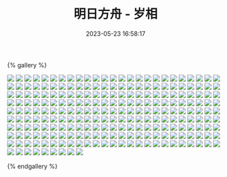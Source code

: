 ﻿---
title: 明日方舟 - 岁相
date: 2023-05-23 16:58:17
comments: false
---

{% gallery %}

![](https://fastly.jsdelivr.net/gh/1405720461/Arknights-img@main/Arknights2/1.webp)
![](https://fastly.jsdelivr.net/gh/1405720461/Arknights-img@main/Arknights2/2.webp)
![](https://fastly.jsdelivr.net/gh/1405720461/Arknights-img@main/Arknights2/3.webp)
![](https://fastly.jsdelivr.net/gh/1405720461/Arknights-img@main/Arknights2/4.webp)
![](https://fastly.jsdelivr.net/gh/1405720461/Arknights-img@main/Arknights2/5.webp)
![](https://fastly.jsdelivr.net/gh/1405720461/Arknights-img@main/Arknights2/6.webp)
![](https://fastly.jsdelivr.net/gh/1405720461/Arknights-img@main/Arknights2/7.webp)
![](https://fastly.jsdelivr.net/gh/1405720461/Arknights-img@main/Arknights2/8.webp)
![](https://fastly.jsdelivr.net/gh/1405720461/Arknights-img@main/Arknights2/9.webp)
![](https://fastly.jsdelivr.net/gh/1405720461/Arknights-img@main/Arknights2/10.webp)
![](https://fastly.jsdelivr.net/gh/1405720461/Arknights-img@main/Arknights2/11.webp)
![](https://fastly.jsdelivr.net/gh/1405720461/Arknights-img@main/Arknights2/12.webp)
![](https://fastly.jsdelivr.net/gh/1405720461/Arknights-img@main/Arknights2/13.webp)
![](https://fastly.jsdelivr.net/gh/1405720461/Arknights-img@main/Arknights2/14.webp)
![](https://fastly.jsdelivr.net/gh/1405720461/Arknights-img@main/Arknights2/15.webp)
![](https://fastly.jsdelivr.net/gh/1405720461/Arknights-img@main/Arknights2/16.webp)
![](https://fastly.jsdelivr.net/gh/1405720461/Arknights-img@main/Arknights2/17.webp)
![](https://fastly.jsdelivr.net/gh/1405720461/Arknights-img@main/Arknights2/18.webp)
![](https://fastly.jsdelivr.net/gh/1405720461/Arknights-img@main/Arknights2/19.webp)
![](https://fastly.jsdelivr.net/gh/1405720461/Arknights-img@main/Arknights2/20.webp)
![](https://fastly.jsdelivr.net/gh/1405720461/Arknights-img@main/Arknights2/21.webp)
![](https://fastly.jsdelivr.net/gh/1405720461/Arknights-img@main/Arknights2/22.webp)
![](https://fastly.jsdelivr.net/gh/1405720461/Arknights-img@main/Arknights2/23.webp)
![](https://fastly.jsdelivr.net/gh/1405720461/Arknights-img@main/Arknights2/24.webp)
![](https://fastly.jsdelivr.net/gh/1405720461/Arknights-img@main/Arknights2/25.webp)
![](https://fastly.jsdelivr.net/gh/1405720461/Arknights-img@main/Arknights2/26.webp)
![](https://fastly.jsdelivr.net/gh/1405720461/Arknights-img@main/Arknights2/27.webp)
![](https://fastly.jsdelivr.net/gh/1405720461/Arknights-img@main/Arknights2/28.webp)
![](https://fastly.jsdelivr.net/gh/1405720461/Arknights-img@main/Arknights2/29.webp)
![](https://fastly.jsdelivr.net/gh/1405720461/Arknights-img@main/Arknights2/30.webp)
![](https://fastly.jsdelivr.net/gh/1405720461/Arknights-img@main/Arknights2/31.webp)
![](https://fastly.jsdelivr.net/gh/1405720461/Arknights-img@main/Arknights2/32.webp)
![](https://fastly.jsdelivr.net/gh/1405720461/Arknights-img@main/Arknights2/33.webp)
![](https://fastly.jsdelivr.net/gh/1405720461/Arknights-img@main/Arknights2/34.webp)
![](https://fastly.jsdelivr.net/gh/1405720461/Arknights-img@main/Arknights2/35.webp)
![](https://fastly.jsdelivr.net/gh/1405720461/Arknights-img@main/Arknights2/36.webp)
![](https://fastly.jsdelivr.net/gh/1405720461/Arknights-img@main/Arknights2/37.webp)
![](https://fastly.jsdelivr.net/gh/1405720461/Arknights-img@main/Arknights2/38.webp)
![](https://fastly.jsdelivr.net/gh/1405720461/Arknights-img@main/Arknights2/39.webp)
![](https://fastly.jsdelivr.net/gh/1405720461/Arknights-img@main/Arknights2/40.webp)
![](https://fastly.jsdelivr.net/gh/1405720461/Arknights-img@main/Arknights2/41.webp)
![](https://fastly.jsdelivr.net/gh/1405720461/Arknights-img@main/Arknights2/42.webp)
![](https://fastly.jsdelivr.net/gh/1405720461/Arknights-img@main/Arknights2/43.webp)
![](https://fastly.jsdelivr.net/gh/1405720461/Arknights-img@main/Arknights2/44.webp)
![](https://fastly.jsdelivr.net/gh/1405720461/Arknights-img@main/Arknights2/45.webp)
![](https://fastly.jsdelivr.net/gh/1405720461/Arknights-img@main/Arknights2/46.webp)
![](https://fastly.jsdelivr.net/gh/1405720461/Arknights-img@main/Arknights2/47.webp)
![](https://fastly.jsdelivr.net/gh/1405720461/Arknights-img@main/Arknights2/48.webp)
![](https://fastly.jsdelivr.net/gh/1405720461/Arknights-img@main/Arknights2/49.webp)
![](https://fastly.jsdelivr.net/gh/1405720461/Arknights-img@main/Arknights2/50.webp)
![](https://fastly.jsdelivr.net/gh/1405720461/Arknights-img@main/Arknights2/51.webp)
![](https://fastly.jsdelivr.net/gh/1405720461/Arknights-img@main/Arknights2/52.webp)
![](https://fastly.jsdelivr.net/gh/1405720461/Arknights-img@main/Arknights2/53.webp)
![](https://fastly.jsdelivr.net/gh/1405720461/Arknights-img@main/Arknights2/54.webp)
![](https://fastly.jsdelivr.net/gh/1405720461/Arknights-img@main/Arknights2/55.webp)
![](https://fastly.jsdelivr.net/gh/1405720461/Arknights-img@main/Arknights2/56.webp)
![](https://fastly.jsdelivr.net/gh/1405720461/Arknights-img@main/Arknights2/57.webp)
![](https://fastly.jsdelivr.net/gh/1405720461/Arknights-img@main/Arknights2/58.webp)
![](https://fastly.jsdelivr.net/gh/1405720461/Arknights-img@main/Arknights2/59.webp)
![](https://fastly.jsdelivr.net/gh/1405720461/Arknights-img@main/Arknights2/60.webp)
![](https://fastly.jsdelivr.net/gh/1405720461/Arknights-img@main/Arknights2/61.webp)
![](https://fastly.jsdelivr.net/gh/1405720461/Arknights-img@main/Arknights2/62.webp)
![](https://fastly.jsdelivr.net/gh/1405720461/Arknights-img@main/Arknights2/63.webp)
![](https://fastly.jsdelivr.net/gh/1405720461/Arknights-img@main/Arknights2/64.webp)
![](https://fastly.jsdelivr.net/gh/1405720461/Arknights-img@main/Arknights2/65.webp)
![](https://fastly.jsdelivr.net/gh/1405720461/Arknights-img@main/Arknights2/66.webp)
![](https://fastly.jsdelivr.net/gh/1405720461/Arknights-img@main/Arknights2/67.webp)
![](https://fastly.jsdelivr.net/gh/1405720461/Arknights-img@main/Arknights2/68.webp)
![](https://fastly.jsdelivr.net/gh/1405720461/Arknights-img@main/Arknights2/69.webp)
![](https://fastly.jsdelivr.net/gh/1405720461/Arknights-img@main/Arknights2/70.webp)
![](https://fastly.jsdelivr.net/gh/1405720461/Arknights-img@main/Arknights2/71.webp)
![](https://fastly.jsdelivr.net/gh/1405720461/Arknights-img@main/Arknights2/72.webp)
![](https://fastly.jsdelivr.net/gh/1405720461/Arknights-img@main/Arknights2/73.webp)
![](https://fastly.jsdelivr.net/gh/1405720461/Arknights-img@main/Arknights2/74.webp)
![](https://fastly.jsdelivr.net/gh/1405720461/Arknights-img@main/Arknights2/75.webp)
![](https://fastly.jsdelivr.net/gh/1405720461/Arknights-img@main/Arknights2/76.webp)
![](https://fastly.jsdelivr.net/gh/1405720461/Arknights-img@main/Arknights2/77.webp)
![](https://fastly.jsdelivr.net/gh/1405720461/Arknights-img@main/Arknights2/78.webp)
![](https://fastly.jsdelivr.net/gh/1405720461/Arknights-img@main/Arknights2/79.webp)
![](https://fastly.jsdelivr.net/gh/1405720461/Arknights-img@main/Arknights2/80.webp)
![](https://fastly.jsdelivr.net/gh/1405720461/Arknights-img@main/Arknights2/81.webp)
![](https://fastly.jsdelivr.net/gh/1405720461/Arknights-img@main/Arknights2/82.webp)
![](https://fastly.jsdelivr.net/gh/1405720461/Arknights-img@main/Arknights2/83.webp)
![](https://fastly.jsdelivr.net/gh/1405720461/Arknights-img@main/Arknights2/84.webp)
![](https://fastly.jsdelivr.net/gh/1405720461/Arknights-img@main/Arknights2/85.webp)
![](https://fastly.jsdelivr.net/gh/1405720461/Arknights-img@main/Arknights2/86.webp)
![](https://fastly.jsdelivr.net/gh/1405720461/Arknights-img@main/Arknights2/87.webp)
![](https://fastly.jsdelivr.net/gh/1405720461/Arknights-img@main/Arknights2/88.webp)
![](https://fastly.jsdelivr.net/gh/1405720461/Arknights-img@main/Arknights2/89.webp)
![](https://fastly.jsdelivr.net/gh/1405720461/Arknights-img@main/Arknights2/90.webp)
![](https://fastly.jsdelivr.net/gh/1405720461/Arknights-img@main/Arknights2/91.webp)
![](https://fastly.jsdelivr.net/gh/1405720461/Arknights-img@main/Arknights2/92.webp)
![](https://fastly.jsdelivr.net/gh/1405720461/Arknights-img@main/Arknights2/93.webp)
![](https://fastly.jsdelivr.net/gh/1405720461/Arknights-img@main/Arknights2/94.webp)
![](https://fastly.jsdelivr.net/gh/1405720461/Arknights-img@main/Arknights2/95.webp)
![](https://fastly.jsdelivr.net/gh/1405720461/Arknights-img@main/Arknights2/96.webp)
![](https://fastly.jsdelivr.net/gh/1405720461/Arknights-img@main/Arknights2/97.webp)
![](https://fastly.jsdelivr.net/gh/1405720461/Arknights-img@main/Arknights2/98.webp)
![](https://fastly.jsdelivr.net/gh/1405720461/Arknights-img@main/Arknights2/99.webp)
![](https://fastly.jsdelivr.net/gh/1405720461/Arknights-img@main/Arknights2/100.webp)
![](https://fastly.jsdelivr.net/gh/1405720461/Arknights-img@main/Arknights2/101.webp)
![](https://fastly.jsdelivr.net/gh/1405720461/Arknights-img@main/Arknights2/102.webp)
![](https://fastly.jsdelivr.net/gh/1405720461/Arknights-img@main/Arknights2/103.webp)
![](https://fastly.jsdelivr.net/gh/1405720461/Arknights-img@main/Arknights2/104.webp)
![](https://fastly.jsdelivr.net/gh/1405720461/Arknights-img@main/Arknights2/105.webp)
![](https://fastly.jsdelivr.net/gh/1405720461/Arknights-img@main/Arknights2/106.webp)
![](https://fastly.jsdelivr.net/gh/1405720461/Arknights-img@main/Arknights2/107.webp)
![](https://fastly.jsdelivr.net/gh/1405720461/Arknights-img@main/Arknights2/108.webp)
![](https://fastly.jsdelivr.net/gh/1405720461/Arknights-img@main/Arknights2/109.webp)
![](https://fastly.jsdelivr.net/gh/1405720461/Arknights-img@main/Arknights2/110.webp)
![](https://fastly.jsdelivr.net/gh/1405720461/Arknights-img@main/Arknights2/111.webp)
![](https://fastly.jsdelivr.net/gh/1405720461/Arknights-img@main/Arknights2/112.webp)
![](https://fastly.jsdelivr.net/gh/1405720461/Arknights-img@main/Arknights2/113.webp)
![](https://fastly.jsdelivr.net/gh/1405720461/Arknights-img@main/Arknights2/114.webp)
![](https://fastly.jsdelivr.net/gh/1405720461/Arknights-img@main/Arknights2/115.webp)
![](https://fastly.jsdelivr.net/gh/1405720461/Arknights-img@main/Arknights2/116.webp)
![](https://fastly.jsdelivr.net/gh/1405720461/Arknights-img@main/Arknights2/117.webp)
![](https://fastly.jsdelivr.net/gh/1405720461/Arknights-img@main/Arknights2/118.webp)
![](https://fastly.jsdelivr.net/gh/1405720461/Arknights-img@main/Arknights2/119.webp)
![](https://fastly.jsdelivr.net/gh/1405720461/Arknights-img@main/Arknights2/120.webp)
![](https://fastly.jsdelivr.net/gh/1405720461/Arknights-img@main/Arknights2/121.webp)
![](https://fastly.jsdelivr.net/gh/1405720461/Arknights-img@main/Arknights2/122.webp)
![](https://fastly.jsdelivr.net/gh/1405720461/Arknights-img@main/Arknights2/123.webp)
![](https://fastly.jsdelivr.net/gh/1405720461/Arknights-img@main/Arknights2/124.webp)
![](https://fastly.jsdelivr.net/gh/1405720461/Arknights-img@main/Arknights2/125.webp)
![](https://fastly.jsdelivr.net/gh/1405720461/Arknights-img@main/Arknights2/126.webp)
![](https://fastly.jsdelivr.net/gh/1405720461/Arknights-img@main/Arknights2/127.webp)
![](https://fastly.jsdelivr.net/gh/1405720461/Arknights-img@main/Arknights2/128.webp)
![](https://fastly.jsdelivr.net/gh/1405720461/Arknights-img@main/Arknights2/129.webp)
![](https://fastly.jsdelivr.net/gh/1405720461/Arknights-img@main/Arknights2/130.webp)
![](https://fastly.jsdelivr.net/gh/1405720461/Arknights-img@main/Arknights2/131.webp)
![](https://fastly.jsdelivr.net/gh/1405720461/Arknights-img@main/Arknights2/132.webp)
![](https://fastly.jsdelivr.net/gh/1405720461/Arknights-img@main/Arknights2/133.webp)
![](https://fastly.jsdelivr.net/gh/1405720461/Arknights-img@main/Arknights2/134.webp)
![](https://fastly.jsdelivr.net/gh/1405720461/Arknights-img@main/Arknights2/135.webp)
![](https://fastly.jsdelivr.net/gh/1405720461/Arknights-img@main/Arknights2/136.webp)
![](https://fastly.jsdelivr.net/gh/1405720461/Arknights-img@main/Arknights2/137.webp)
![](https://fastly.jsdelivr.net/gh/1405720461/Arknights-img@main/Arknights2/138.webp)
![](https://fastly.jsdelivr.net/gh/1405720461/Arknights-img@main/Arknights2/139.webp)
![](https://fastly.jsdelivr.net/gh/1405720461/Arknights-img@main/Arknights2/140.webp)
![](https://fastly.jsdelivr.net/gh/1405720461/Arknights-img@main/Arknights2/141.webp)
![](https://fastly.jsdelivr.net/gh/1405720461/Arknights-img@main/Arknights2/142.webp)
![](https://fastly.jsdelivr.net/gh/1405720461/Arknights-img@main/Arknights2/143.webp)
![](https://fastly.jsdelivr.net/gh/1405720461/Arknights-img@main/Arknights2/144.webp)
![](https://fastly.jsdelivr.net/gh/1405720461/Arknights-img@main/Arknights2/145.webp)
![](https://fastly.jsdelivr.net/gh/1405720461/Arknights-img@main/Arknights2/146.webp)
![](https://fastly.jsdelivr.net/gh/1405720461/Arknights-img@main/Arknights2/147.webp)
![](https://fastly.jsdelivr.net/gh/1405720461/Arknights-img@main/Arknights2/148.webp)
![](https://fastly.jsdelivr.net/gh/1405720461/Arknights-img@main/Arknights2/149.webp)
![](https://fastly.jsdelivr.net/gh/1405720461/Arknights-img@main/Arknights2/150.webp)
![](https://fastly.jsdelivr.net/gh/1405720461/Arknights-img@main/Arknights2/151.webp)
![](https://fastly.jsdelivr.net/gh/1405720461/Arknights-img@main/Arknights2/152.webp)
![](https://fastly.jsdelivr.net/gh/1405720461/Arknights-img@main/Arknights2/153.webp)
![](https://fastly.jsdelivr.net/gh/1405720461/Arknights-img@main/Arknights2/154.webp)
![](https://fastly.jsdelivr.net/gh/1405720461/Arknights-img@main/Arknights2/155.webp)
![](https://fastly.jsdelivr.net/gh/1405720461/Arknights-img@main/Arknights2/156.webp)
![](https://fastly.jsdelivr.net/gh/1405720461/Arknights-img@main/Arknights2/157.webp)
![](https://fastly.jsdelivr.net/gh/1405720461/Arknights-img@main/Arknights2/158.webp)
![](https://fastly.jsdelivr.net/gh/1405720461/Arknights-img@main/Arknights2/159.webp)
![](https://fastly.jsdelivr.net/gh/1405720461/Arknights-img@main/Arknights2/160.webp)
![](https://fastly.jsdelivr.net/gh/1405720461/Arknights-img@main/Arknights2/161.webp)
![](https://fastly.jsdelivr.net/gh/1405720461/Arknights-img@main/Arknights2/162.webp)
![](https://fastly.jsdelivr.net/gh/1405720461/Arknights-img@main/Arknights2/163.webp)
![](https://fastly.jsdelivr.net/gh/1405720461/Arknights-img@main/Arknights2/164.webp)
![](https://fastly.jsdelivr.net/gh/1405720461/Arknights-img@main/Arknights2/165.webp)
![](https://fastly.jsdelivr.net/gh/1405720461/Arknights-img@main/Arknights2/166.webp)
![](https://fastly.jsdelivr.net/gh/1405720461/Arknights-img@main/Arknights2/167.webp)
![](https://fastly.jsdelivr.net/gh/1405720461/Arknights-img@main/Arknights2/168.webp)
![](https://fastly.jsdelivr.net/gh/1405720461/Arknights-img@main/Arknights2/169.webp)
![](https://fastly.jsdelivr.net/gh/1405720461/Arknights-img@main/Arknights2/170.webp)
![](https://fastly.jsdelivr.net/gh/1405720461/Arknights-img@main/Arknights2/171.webp)
![](https://fastly.jsdelivr.net/gh/1405720461/Arknights-img@main/Arknights2/172.webp)
![](https://fastly.jsdelivr.net/gh/1405720461/Arknights-img@main/Arknights2/173.webp)
![](https://fastly.jsdelivr.net/gh/1405720461/Arknights-img@main/Arknights2/174.webp)
![](https://fastly.jsdelivr.net/gh/1405720461/Arknights-img@main/Arknights2/175.webp)
![](https://fastly.jsdelivr.net/gh/1405720461/Arknights-img@main/Arknights2/176.webp)
![](https://fastly.jsdelivr.net/gh/1405720461/Arknights-img@main/Arknights2/177.webp)
![](https://fastly.jsdelivr.net/gh/1405720461/Arknights-img@main/Arknights2/178.webp)
![](https://fastly.jsdelivr.net/gh/1405720461/Arknights-img@main/Arknights2/179.webp)
![](https://fastly.jsdelivr.net/gh/1405720461/Arknights-img@main/Arknights2/180.webp)
![](https://fastly.jsdelivr.net/gh/1405720461/Arknights-img@main/Arknights2/181.webp)
![](https://fastly.jsdelivr.net/gh/1405720461/Arknights-img@main/Arknights2/182.webp)
![](https://fastly.jsdelivr.net/gh/1405720461/Arknights-img@main/Arknights2/183.webp)
![](https://fastly.jsdelivr.net/gh/1405720461/Arknights-img@main/Arknights2/184.webp)
![](https://fastly.jsdelivr.net/gh/1405720461/Arknights-img@main/Arknights2/185.webp)
![](https://fastly.jsdelivr.net/gh/1405720461/Arknights-img@main/Arknights2/186.webp)
![](https://fastly.jsdelivr.net/gh/1405720461/Arknights-img@main/Arknights2/187.webp)
![](https://fastly.jsdelivr.net/gh/1405720461/Arknights-img@main/Arknights2/188.webp)
![](https://fastly.jsdelivr.net/gh/1405720461/Arknights-img@main/Arknights2/189.webp)
![](https://fastly.jsdelivr.net/gh/1405720461/Arknights-img@main/Arknights2/190.webp)
![](https://fastly.jsdelivr.net/gh/1405720461/Arknights-img@main/Arknights2/191.webp)
![](https://fastly.jsdelivr.net/gh/1405720461/Arknights-img@main/Arknights2/192.webp)
![](https://fastly.jsdelivr.net/gh/1405720461/Arknights-img@main/Arknights2/193.webp)
![](https://fastly.jsdelivr.net/gh/1405720461/Arknights-img@main/Arknights2/194.webp)
![](https://fastly.jsdelivr.net/gh/1405720461/Arknights-img@main/Arknights2/195.webp)
![](https://fastly.jsdelivr.net/gh/1405720461/Arknights-img@main/Arknights2/196.webp)
![](https://fastly.jsdelivr.net/gh/1405720461/Arknights-img@main/Arknights2/197.webp)
![](https://fastly.jsdelivr.net/gh/1405720461/Arknights-img@main/Arknights2/198.webp)
![](https://fastly.jsdelivr.net/gh/1405720461/Arknights-img@main/Arknights2/199.webp)
![](https://fastly.jsdelivr.net/gh/1405720461/Arknights-img@main/Arknights2/200.webp)
![](https://fastly.jsdelivr.net/gh/1405720461/Arknights-img@main/Arknights2/201.webp)
![](https://fastly.jsdelivr.net/gh/1405720461/Arknights-img@main/Arknights2/202.webp)
![](https://fastly.jsdelivr.net/gh/1405720461/Arknights-img@main/Arknights2/203.webp)
![](https://fastly.jsdelivr.net/gh/1405720461/Arknights-img@main/Arknights2/204.webp)
![](https://fastly.jsdelivr.net/gh/1405720461/Arknights-img@main/Arknights2/205.webp)
![](https://fastly.jsdelivr.net/gh/1405720461/Arknights-img@main/Arknights2/206.webp)
![](https://fastly.jsdelivr.net/gh/1405720461/Arknights-img@main/Arknights2/207.webp)
![](https://fastly.jsdelivr.net/gh/1405720461/Arknights-img@main/Arknights2/208.webp)
![](https://fastly.jsdelivr.net/gh/1405720461/Arknights-img@main/Arknights2/209.webp)
![](https://fastly.jsdelivr.net/gh/1405720461/Arknights-img@main/Arknights2/210.webp)
![](https://fastly.jsdelivr.net/gh/1405720461/Arknights-img@main/Arknights2/211.webp)
![](https://fastly.jsdelivr.net/gh/1405720461/Arknights-img@main/Arknights2/212.webp)
![](https://fastly.jsdelivr.net/gh/1405720461/Arknights-img@main/Arknights2/213.webp)
![](https://fastly.jsdelivr.net/gh/1405720461/Arknights-img@main/Arknights2/214.webp)
![](https://fastly.jsdelivr.net/gh/1405720461/Arknights-img@main/Arknights2/215.webp)
![](https://fastly.jsdelivr.net/gh/1405720461/Arknights-img@main/Arknights2/216.webp)
![](https://fastly.jsdelivr.net/gh/1405720461/Arknights-img@main/Arknights2/217.jpg)
![](https://fastly.jsdelivr.net/gh/1405720461/Arknights-img@main/Arknights2/218.webp)
![](https://fastly.jsdelivr.net/gh/1405720461/Arknights-img@main/Arknights2/219.webp)
![](https://fastly.jsdelivr.net/gh/1405720461/Arknights-img@main/Arknights2/220.webp)
![](https://fastly.jsdelivr.net/gh/1405720461/Arknights-img@main/Arknights2/221.webp)
![](https://fastly.jsdelivr.net/gh/1405720461/Arknights-img@main/Arknights2/222.webp)
![](https://fastly.jsdelivr.net/gh/1405720461/Arknights-img@main/Arknights2/223.webp)
![](https://fastly.jsdelivr.net/gh/1405720461/Arknights-img@main/Arknights2/224.webp)
![](https://fastly.jsdelivr.net/gh/1405720461/Arknights-img@main/Arknights2/225.webp)
![](https://fastly.jsdelivr.net/gh/1405720461/Arknights-img@main/Arknights2/226.webp)
![](https://fastly.jsdelivr.net/gh/1405720461/Arknights-img@main/Arknights2/227.webp)
![](https://fastly.jsdelivr.net/gh/1405720461/Arknights-img@main/Arknights2/228.webp)
![](https://fastly.jsdelivr.net/gh/1405720461/Arknights-img@main/Arknights2/229.webp)
![](https://fastly.jsdelivr.net/gh/1405720461/Arknights-img@main/Arknights2/230.webp)
![](https://fastly.jsdelivr.net/gh/1405720461/Arknights-img@main/Arknights2/231.webp)
![](https://fastly.jsdelivr.net/gh/1405720461/Arknights-img@main/Arknights2/232.webp)
![](https://fastly.jsdelivr.net/gh/1405720461/Arknights-img@main/Arknights2/233.webp)
![](https://fastly.jsdelivr.net/gh/1405720461/Arknights-img@main/Arknights2/234.webp)

{% endgallery %}

